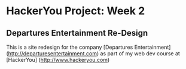 # HackerYou Project: Week 2
## Departures Entertainment Re-Design

This is a site redesign for the company [Departures Entertainment] (http://departuresentertainment.com) as part of my web dev course at [HackerYou] (http://www.hackeryou.com)